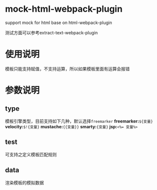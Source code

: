 # mock-html-webpack-plugin
support mock for html base on html-webpack-plugin

测试方面可以参考extract-text-webpack-plugin
# 使用说明
模板只能支持赋值，不支持运算，所以如果模板里面有运算会报错
# 参数说明
## type
模板引擎类型，目前支持如下几种，默认选择`freemarker`
**freemarker:**`${变量}`
**velocity:**`$!{变量}`
**mustache:**`{{变量}}`
**smarty:**`{变量}`
**jsp:**`<%= 变量%>`

## test
可支持之定义模板匹配规则
## data
渲染模板的模拟数据